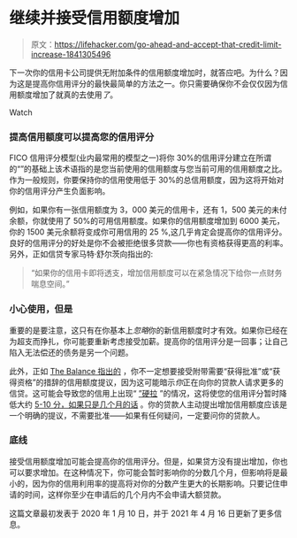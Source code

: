 # 继续并接受信用额度增加

> 原文：<https://lifehacker.com/go-ahead-and-accept-that-credit-limit-increase-1841305496>

下一次你的信用卡公司提供无附加条件的信用额度增加时，就答应吧。为什么？因为这是提高你信用评分的最快最简单的方法之一。你只需要确保你不会仅仅因为信用额度增加了就真的去使用*了*。

Watch

### **提高信用额度可以提高您的信用评分**

FICO 信用评分模型(业内最常用的模型之一)将你 30%的信用评分建立在所谓的“”的基础上该术语指的是您当前使用的信用额度与您当前可用的信用额度之比。作为一般规则，你要保持你的信用使用低于 30%的总信用额度，因为这将开始对你的信用评分产生负面影响。

例如，如果你有一张信用额度为 3，000 美元的信用卡，还有 1，500 美元的未付余额，你就使用了 50%的可用信用额度。如果你的信用额度增加到 6000 美元，你的 1500 美元余额将变成你可用信用的 25 %,这几乎肯定会提高你的信用评分。良好的信用评分的好处是你不会被拒绝很多贷款——你也有资格获得更高的利率。另外，正如信贷专家马特·舒尔茨向指出的:

> “如果你的信用卡即将透支，增加信用额度可以在紧急情况下给你一点财务喘息空间。”

### **小心使用，但是**

重要的是要注意，这只有在你基本上*忽略*你的新信用额度时才有效。如果你已经在为超支而挣扎，你可能要重新考虑接受加薪。提高你的信用评分是一回事；让自己陷入无法偿还的债务是另一个问题。

此外，正如 [The Balance 指出的](https://www.thebalance.com/when-to-take-a-credit-limit-increase-315621) ，你不一定想要接受附带需要“获得批准”或“获得资格”的措辞的信用额度提议，因为这可能暗示*你*正在向你的贷款人请求更多的信贷。这可能会导致您的信用上出现“ [”硬拉](https://www.nerdwallet.com/article/finance/credit-report-soft-hard-pull-difference) ”的情况，这将使您的信用评分暂时降低大约 [5-10 分，如果只是几个月的话](https://www.nerdwallet.com/article/finance/credit-report-soft-hard-pull-difference) 。你的贷款人主动提出增加信用额度应该是一个明确的提议，不需要批准——如果有任何疑问，一定要问你的贷款人。

### **底线**

接受信用额度增加可能会提高你的信用评分。但是，如果贷方没有提出增加，你也可以要求增加。在这种情况下，你可能会暂时影响你的分数几个月，但影响将是最小的，因为你的信用利用率的提高将对你的分数产生更大的长期影响。只要记住申请的时间，这样你至少在申请后的几个月内不会申请大额贷款。

这篇文章最初发表于 2020 年 1 月 10 日，并于 2021 年 4 月 16 日更新了更多信息。